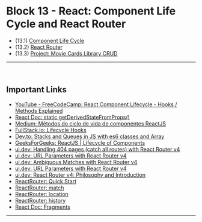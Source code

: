 # Block 13 - React: Component Life Cycle and React Router

- (13.1) [Component Life Cycle](https://github.com/LeonarDev/Trybe/tree/main/Exercises/front-end/block_13/13.1)
- (13.2) [React Router](https://github.com/LeonarDev/Trybe/tree/main/Exercises/front-end/block_13/13.2)
- (13.3) [Project: Movie Cards Library CRUD]()

<hr>
<br>

## Important Links

- [YouTube - FreeCodeCamp: React Component Lifecycle - Hooks / Methods Explained](https://www.youtube.com/watch?v=m_mtV4YaI8c)
- [React Doc: static getDerivedStateFromProps()](https://pt-br.reactjs.org/docs/react-component.html#static-getderivedstatefromprops)
- [Medium: Métodos do ciclo de vida de componentes ReactJS](https://medium.com/creditas-tech/m%C3%A9todos-do-ciclo-de-vida-de-componentes-reactjs-um-mergulho-profundo-332ed7b3b782)
- [FullStack.io: Lifecycle Hooks](https://www.newline.co/fullstack-react/30-days-of-react/day-7/)
- [Dev.to: Stacks and Queues in JS with es6 classes and Array](https://dev.to/dilantha111/stacks-and-queues-in-js-with-es6-classes-and-array-20kh)
- [GeeksForGeeks: ReactJS | Lifecycle of Components](https://www.geeksforgeeks.org/reactjs-lifecycle-components/)
- [ui.dev: Handling 404 pages (catch all routes) with React Router v4](https://ui.dev/react-router-v4-handling-404-pages/)
- [ui.dev: URL Parameters with React Router v4](https://ui.dev/react-router-v4-url-parameters/)
- [ui.dev: Ambiguous Matches with React Router v4](https://ui.dev/react-router-v4-ambiguous-matches/)
- [ui.dev: URL Parameters with React Router v4](https://ui.dev/react-router-v4-url-parameters/)
- [ui.dev: React Router v4: Philosophy and Introduction](https://ui.dev/react-router-v4-philosophy-introduction/)
- [ReactRouter: Quick Start](https://reactrouter.com/web/guides/quick-start)
- [ReactRouter: match](https://reactrouter.com/web/api/match)
- [ReactRouter: location](https://reactrouter.com/web/api/location)
- [ReactRouter: history](https://reactrouter.com/web/api/history)
- [React Doc: Fragments](https://reactjs.org/docs/fragments.html)

<hr>
<br>